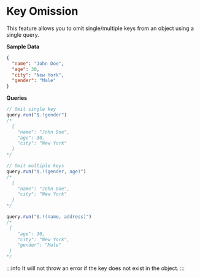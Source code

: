# Key Omission

This feature allows you to omit single/multiple keys from an object using a single query.

**Sample Data**
```json
{
  "name": "John Doe",
  "age": 30,
  "city": "New York",
  "gender": "Male"
}
```

**Queries**
```ts
// Omit single key
query.run("$.!gender")
/*
  {
    "name": "John Doe",
    "age": 30,
    "city": "New York"
  }
*/

// Omit multiple keys
query.run("$.!(gender, age)")
/*
  {
    "name": "John Doe",
    "city": "New York"
  }
*/

query.run("$.!(name, address)")
/*
 {
    "age": 30,
    "city": "New York",
    "gender": "Male"
 }
*/
```

:::info
It will not throw an error if the key does not exist in the object.
:::
